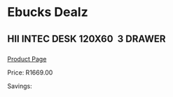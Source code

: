 
# Ebucks Dealz
## HII INTEC DESK 120X60  3 DRAWER
[Product Page](https://www.ebucks.com/web/shop/productSelected.do?prodId=1148413952&catId=1130195724)

Price: R1669.00

Savings: 


	